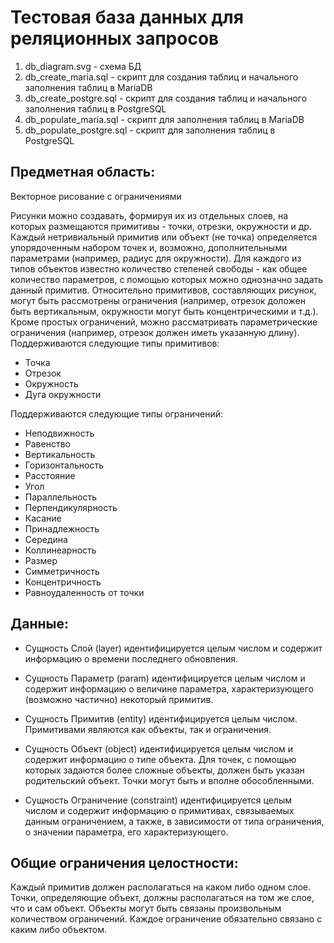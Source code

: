 # Тестовая база данных для реляционных запросов

1. db_diagram.svg - схема БД
2. db_create_maria.sql - скрипт для создания таблиц и начального заполнения таблиц в MariaDB
3. db_create_postgre.sql - скрипт для создания таблиц и начального заполнения таблиц в PostgreSQL
4. db_populate_maria.sql - скрипт для заполнения таблиц в MariaDB
5. db_populate_postgre.sql - скрипт для заполнения таблиц в PostgreSQL


## Предметная область:
Векторное рисование с ограничениями

Рисунки можно создавать, формируя их из отдельных слоев, на которых размещаются примитивы - точки, отрезки, окружности и др. Каждый нетривиальный примитив или объект (не точка) определяется упорядоченным набором точек и, возможно, дополнительными параметрами (например, радиус для окружности). Для каждого из типов объектов известно количество степеней свободы - как общее количество параметров, с помощью которых можно однозначно задать данный примитив. Относительно примитивов, составляющих рисунок, могут быть рассмотрены ограничения (например, отрезок доложен быть вертикальным, окружности могут быть концентрическими и т.д.). Кроме простых ограничений, можно рассматривать параметрические ограничения (например, отрезок должен иметь указанную длину).
Поддерживаются следующие типы примитивов:

- Точка
- Отрезок
- Окружность
- Дуга окружности

Поддерживаются следующие типы ограничений:
- Неподвижность
- Равенство
- Вертикальность
- Горизонтальность
- Расстояние
- Угол
- Параллельность
- Перпендикулярность
- Касание
- Принадлежность
- Середина
- Коллинеарность
- Размер
- Симметричность
- Концентричность
- Равноудаленность от точки

## Данные:

- Сущность Слой (layer) идентифицируется целым числом и содержит информацию о времени последнего обновления.

- Сущность Параметр (param) идентифицируется целым числом и содержит информацию о величине параметра, характеризующего (возможно частично) некоторый примитив.

- Сущность Примитив (entity) идентифицируется целым числом. Примитивами являются как объекты, так и ограничения.

- Сущность Объект (object) идентифицируется целым числом и содержит информацию о типе объекта. Для точек, с помощью которых задаются более сложные объекты, должен быть указан родительский объект. Точки могут быть и вполне обособленными. 

- Сущность Ограничение (constraint) идентифицируется целым числом и содержит информацию о примитивах, связываемых данным ограничением, а также, в зависимости от типа ограничения, о значении параметра, его характеризующего.



## Общие ограничения целостности:
Каждый примитив должен располагаться на каком либо одном слое.
Точки, определяющие объект, должны располагаться на том же слое, что и сам объект.
Объекты могут быть связаны произвольным количеством ограничений.
Каждое ограничение обязательно связано с каким либо объектом.
